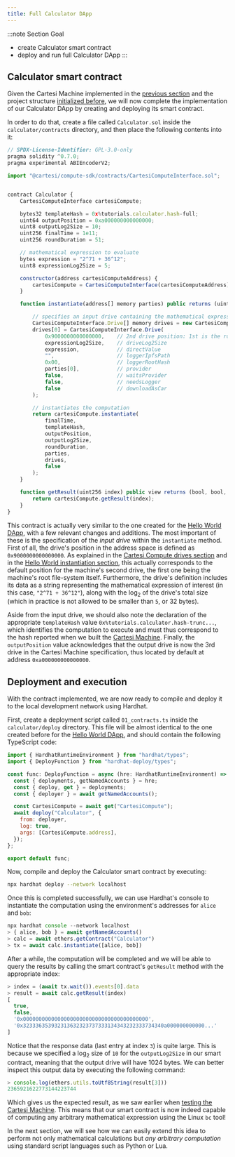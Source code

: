 ```yaml
---
title: Full Calculator DApp
---
```


:::note Section Goal
- create Calculator smart contract
- deploy and run full Calculator DApp
:::


## Calculator smart contract

Given the Cartesi Machine implemented in the [previous section](../calculator/cartesi-machine.md) and the project structure [initialized before](../calculator/create-project.md), we will now complete the implementation of our Calculator DApp by creating and deploying its smart contract.

In order to do that, create a file called `Calculator.sol` inside the `calculator/contracts` directory, and then place the following contents into it:

```javascript
// SPDX-License-Identifier: GPL-3.0-only
pragma solidity ^0.7.0;
pragma experimental ABIEncoderV2;

import "@cartesi/compute-sdk/contracts/CartesiComputeInterface.sol";


contract Calculator {
    CartesiComputeInterface cartesiCompute;

    bytes32 templateHash = 0x%tutorials.calculator.hash-full;
    uint64 outputPosition = 0xa000000000000000;
    uint8 outputLog2Size = 10;
    uint256 finalTime = 1e11;
    uint256 roundDuration = 51;

    // mathematical expression to evaluate
    bytes expression = "2^71 + 36^12";
    uint8 expressionLog2Size = 5;

    constructor(address cartesiComputeAddress) {
        cartesiCompute = CartesiComputeInterface(cartesiComputeAddress);
    }

    function instantiate(address[] memory parties) public returns (uint256) {

        // specifies an input drive containing the mathematical expression
        CartesiComputeInterface.Drive[] memory drives = new CartesiComputeInterface.Drive[](1);
        drives[0] = CartesiComputeInterface.Drive(
            0x9000000000000000,    // 2nd drive position: 1st is the root file-system (0x8000..)
            expressionLog2Size,    // driveLog2Size
            expression,            // directValue
            "",                    // loggerIpfsPath
            0x00,                  // loggerRootHash
            parties[0],            // provider
            false,                 // waitsProvider
            false,                 // needsLogger
            false                  // downloadAsCar
        );

        // instantiates the computation
        return cartesiCompute.instantiate(
            finalTime,
            templateHash,
            outputPosition,
            outputLog2Size,
            roundDuration,
            parties,
            drives,
            false
        );
    }

    function getResult(uint256 index) public view returns (bool, bool, address, bytes memory) {
        return cartesiCompute.getResult(index);
    }
}
```

This contract is actually very similar to the one created for the [Hello World DApp](../helloworld/getresult.md), with a few relevant changes and additions. The most important of these is the specification of the *input drive* within the `instantiate` method. First of all, the drive's position in the address space is defined as `0x9000000000000000`. As explained in the [Cartesi Compute drives section](/compute/drives) and in the [Hello World instantiation section](../helloworld/instantiate.md), this actually corresponds to the default position for the machine's second drive, the first one being the machine's root file-system itself. Furthermore, the drive's definition includes its data as a string representing the mathematical expression of interest (in this case, `"2^71 + 36^12"`), along with the log<sub>2</sub> of the drive's total size (which in practice is not allowed to be smaller than `5`, or 32 bytes).

Aside from the input drive, we should also note the declaration of the appropriate `templateHash` value `0x%tutorials.calculator.hash-trunc...`, which identifies the computation to execute and must thus correspond to the hash reported when we built the [Cartesi Machine](../calculator/cartesi-machine.md#final-cartesi-machine-implementation). Finally, the `outputPosition` value acknowledges that the output drive is now the 3rd drive in the Cartesi Machine specification, thus located by default at address `0xa000000000000000`.


## Deployment and execution

With the contract implemented, we are now ready to compile and deploy it to the local development network using Hardhat.

First, create a deployment script called `01_contracts.ts` inside the `calculator/deploy` directory. This file will be almost identical to the one created before for the [Hello World DApp](../helloworld/deploy-run.md#deployment), and should contain the following TypeScript code:

```javascript
import { HardhatRuntimeEnvironment } from "hardhat/types";
import { DeployFunction } from "hardhat-deploy/types";

const func: DeployFunction = async (hre: HardhatRuntimeEnvironment) => {
  const { deployments, getNamedAccounts } = hre;
  const { deploy, get } = deployments;
  const { deployer } = await getNamedAccounts();

  const CartesiCompute = await get("CartesiCompute");
  await deploy("Calculator", {
    from: deployer,
    log: true,
    args: [CartesiCompute.address],
  });
};

export default func;
```

Now, compile and deploy the Calculator smart contract by executing:

```bash
npx hardhat deploy --network localhost
```

Once this is completed successfully, we can use Hardhat's console to instantiate the computation using the environment's addresses for `alice` and `bob`:

```javascript
npx hardhat console --network localhost
> { alice, bob } = await getNamedAccounts()
> calc = await ethers.getContract("Calculator")
> tx = await calc.instantiate([alice, bob])
```

After a while, the computation will be completed and we will be able to query the results by calling the smart contract's `getResult` method with the appropriate index:

```javascript
> index = (await tx.wait()).events[0].data
> result = await calc.getResult(index)
[
  true,
  false,
  '0x0000000000000000000000000000000000000000',
  '0x323336353932313632323737333134343232333734340a000000000000...'
]
```

Notice that the response data (last entry at index `3`) is quite large. This is because we specified a log<sub>2</sub> size of `10` for the `outputLog2Size` in our smart contract, meaning that the output drive will have 1024 bytes. We can better inspect this output data by executing the following command:

```javascript
> console.log(ethers.utils.toUtf8String(result[3]))
2365921622773144223744
```

Which gives us the expected result, as we saw earlier when [testing the Cartesi Machine](../calculator/cartesi-machine.md#performing-calculations-with-a-cartesi-machine). This means that our smart contract is now indeed capable of computing any arbitrary mathematical expression using the Linux `bc` tool!

In the next section, we will see how we can easily extend this idea to perform not only mathematical calculations but *any arbitrary computation* using standard script languages such as Python or Lua.
